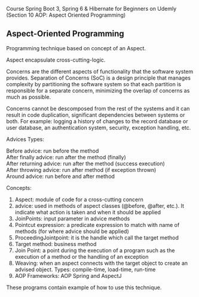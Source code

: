 Course Spring Boot 3, Spring 6 & Hibernate for Beginners on Udemly (Section 10 AOP: Aspect Oriented Programming)

<h2>Aspect-Oriented Programming</h2>

Programming technique based on concept of an Aspect.

Aspect encapsulate cross-cutting-logic.

Concerns are the different aspects of functionality that the software system provides. Separation of Concerns (SoC) is a design principle that manages complexity by partitioning the software system so that each partition is responsible for a separate concern, minimizing the overlap of concerns as much as possible.

Concerns cannot be descomposed from the rest of the systems and it can result in code duplication, significant dependencies between systems or both. For example: logging a history of changes to the record database or user database, an authentication system, security, exception handling, etc.

Advices Types:

Before advice: run before the method </br>
After finally advice: run after the method (finally) </br>
After returning advice: run after the method (success execution) </br>
After throwing advice: run after method (if exception thrown) </br>
Around advice: run before and after method </br>

Concepts:

1. Aspect: module of code for a cross-cutting concern
2. advice: used in methods of aspect classes (@before, @after, etc.). It indicate
what action is taken and when it should be applied
3. JoinPoints: input parameter in advice methods
4. Pointcut expression: a predicate expression to match with name of methods (for where advice
should be applied)
5. ProceedingJointpoint: it is the handle which call the target method
6. Target method: business method
7. Join Point: a point during the execution of a program such as the
execution of a method or the handling of an exception
8. Weaving: when an aspect connects with the target object to create an
advised object. Types: compile-time, load-time, run-time
9. AOP Frameworks: AOP Spring and AspectJ

These programs contain example of how to use this technique.

